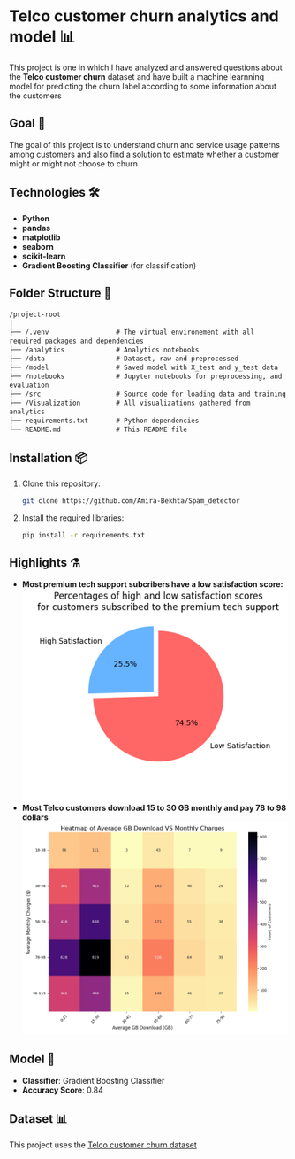 
# Telco customer churn analytics and model 📊

This project is one in which I have analyzed and answered questions about the **Telco customer churn** dataset and have built a machine learnning model for predicting the churn label according to some information about the customers

## Goal 🎯
The goal of this project is to understand churn and service usage patterns among customers and also find a solution to estimate whether a customer might or might not choose to churn

## Technologies 🛠️
- **Python**
- **pandas**
- **matplotlib**
- **seaborn**
- **scikit-learn**
- **Gradient Boosting Classifier** (for classification)

## Folder Structure 📁
```
/project-root
│
├── /.venv                 # The virtual environement with all required packages and dependencies
├── /analytics             # Analytics notebooks
├── /data                  # Dataset, raw and preprocessed
├── /model                 # Saved model with X_test and y_test data
├── /notebooks             # Jupyter notebooks for preprocessing, and evaluation
├── /src                   # Source code for loading data and training
├── /Visualization         # All visualizations gathered from analytics
├── requirements.txt       # Python dependencies
└── README.md              # This README file
```

## Installation 📦
1. Clone this repository:
   ```bash
   git clone https://github.com/Amira-Bekhta/Spam_detector 
   ```

2. Install the required libraries:
   ```bash
   pip install -r requirements.txt
   ```

## Highlights ⚗️
- **Most premium tech support subcribers have a low satisfaction score:** <br>
![Picture](Visualizations\Percentage_high_low_subscribed.png)
- **Most Telco customers download 15 to 30 GB monthly and pay 78 to 98 dollars** <br>
![Picture](Visualizations\GB_vs_charge.png)

## Model 🧠
- **Classifier**: Gradient Boosting Classifier
- **Accuracy Score**: 0.84 

## Dataset 📊
This project uses the [Telco customer churn dataset](https://www.kaggle.com/datasets/alfathterry/telco-customer-churn-11-1-3)